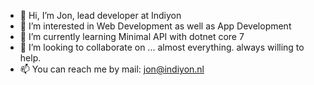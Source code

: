 - 👋 Hi, I’m Jon, lead developer at Indiyon
- 👀 I’m interested in Web Development as well as App Development
- 🌱 I’m currently learning Minimal API with dotnet core 7
- 💞️ I’m looking to collaborate on ... almost everything. always willing to help.
- 📫 You can reach me by mail: jon@indiyon.nl

<!---
indiyon/indiyon is a ✨ special ✨ repository because its `README.md` (this file) appears on your GitHub profile.
You can click the Preview link to take a look at your changes.
--->
